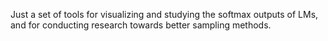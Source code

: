 Just a set of tools for visualizing and studying the softmax outputs of LMs, and for conducting research towards better sampling methods.